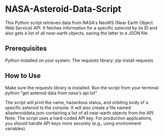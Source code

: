 # NASA-Asteroid-Data-Script
This Python script retrieves data from NASA's NeoWS (Near Earth Object Web Service) API. It fetches information for a specific asteroid by its ID and also gets a list of all near-earth objects, saving the latter to a JSON file.
## Prerequisites
Python installed on your system.
The requests library:
pip install requests


## How to Use
Make sure the requests library is installed.
Run the script from your terminal:
python "get asteroid data from nasa's api.txt"


The script will print the name, hazardous status, and orbiting body of a specific asteroid to the console.
It will also create a file named allasteroiddata.json containing a list of all near-earth objects from the API.
Note: The script uses a hard-coded API key. For production applications, you should handle API keys more securely (e.g., using environment variables).
